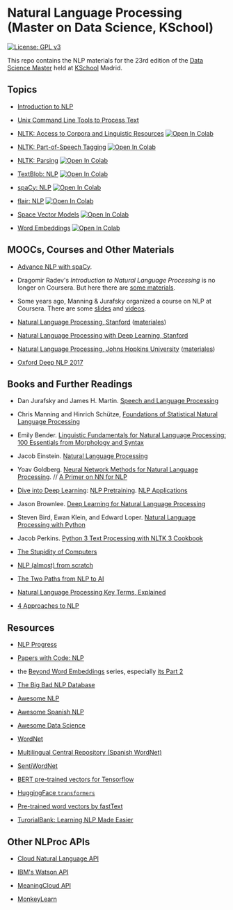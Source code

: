 # Natural Language Processing (Master on Data Science, KSchool)

[![License: GPL v3](https://img.shields.io/badge/License-GPL%20v3-blue.svg)](http://www.gnu.org/licenses/gpl-3.0)

This repo contains the NLP materials for the 23rd edition of the [Data Science
Master](http://kschool.com/cursos/master-en-data-science-madrid/) held at
[KSchool](http://kschool.com) Madrid.


## Topics
- [Introduction to NLP](Intro-NLProc.pdf)

- [Unix Command Line Tools to Process Text](ShellUnix-proc-text.pdf)

- [NLTK: Access to Corpora and Linguistic Resources](notebooks/nltk-corpus.ipynb) [![Open In Colab](https://colab.research.google.com/assets/colab-badge.svg)](https://colab.research.google.com/github/vitojph/kschool-nlp-23/blob/master/notebooks/nltk-corpus.ipynb)

- [NLTK: Part-of-Speech Tagging](notebooks/nltk-pos.ipynb) [![Open In Colab](https://colab.research.google.com/assets/colab-badge.svg)](https://colab.research.google.com/github/vitojph/kschool-nlp-23/blob/master/notebooks/nltk-pos.ipynb)

- [NLTK: Parsing](notebooks/nltk-analyzers.ipynb) [![Open In Colab](https://colab.research.google.com/assets/colab-badge.svg)](https://colab.research.google.com/github/vitojph/kschool-nlp-23/blob/master/notebooks/nltk-analyzers.ipynb)

- [TextBlob: NLP](notebooks/textblob.ipynb) [![Open In Colab](https://colab.research.google.com/assets/colab-badge.svg)](https://colab.research.google.com/github/vitojph/kschool-nlp-23/blob/master/notebooks/textblob.ipynb)

- [spaCy: NLP](notebooks/spacy.ipynb) [![Open In Colab](https://colab.research.google.com/assets/colab-badge.svg)](https://colab.research.google.com/github/vitojph/kschool-nlp-23/blob/master/notebooks/spacy.ipynb)

- [flair: NLP](notebooks/flair.ipynb) [![Open In Colab](https://colab.research.google.com/assets/colab-badge.svg)](https://colab.research.google.com/github/vitojph/kschool-nlp-23/blob/master/notebooks/flair.ipynb)

- [Space Vector Models](notebooks/vsm.ipynb) [![Open In Colab](https://colab.research.google.com/assets/colab-badge.svg)](https://colab.research.google.com/github/vitojph/kschool-nlp-23/blob/master/notebooks/vsm.ipynb)

- [Word Embeddings](notebooks/word2vec.ipynb) [![Open In Colab](https://colab.research.google.com/assets/colab-badge.svg)](https://colab.research.google.com/github/vitojph/kschool-nlp-23/blob/master/notebooks/word2vec.ipynb)


## MOOCs, Courses and Other Materials

- [Advance NLP with spaCy](https://course.spacy.io/en/).
  
- Dragomir Radev's *Introduction to Natural Language Processing* is no longer on Coursera. But here there are [some materials](https://web.eecs.umich.edu/~radev/coursera-slides/).

- Some years ago, Manning & Jurafsky organized a course on NLP at Coursera. There are some [slides](https://web.stanford.edu/~jurafsky/NLPCourseraSlides.html) and [videos](https://www.youtube.com/playlist?list=PL6397E4B26D00A269).

- [Natural Language Processing, Stanford](https://web.stanford.edu/class/cs224n/) ([materiales](https://web.stanford.edu/class/archive/cs/cs224n/cs224n.1162/syllabus.shtml))

- [Natural Language Processing with Deep Learning, Stanford](https://web.stanford.edu/class/cs224n/)

- [Natural Language Processing, Johns Hopkins University](http://www.cs.jhu.edu/~jason/465/) ([materiales](http://www.cs.jhu.edu/~jason/465/syllabus.pdf))

- [Oxford Deep NLP 2017](https://github.com/oxford-cs-deepnlp-2017/lectures)


## Books and Further Readings

- Dan Jurafsky and James H. Martin. [Speech and Language Processing](https://web.stanford.edu/~jurafsky/slp3/)

- Chris Manning and Hinrich Schütze, [Foundations of Statistical Natural Language Processing](http://www-nlp.stanford.edu/fsnlp/)

- Emily Bender. [Linguistic Fundamentals for Natural Language Processing: 100 Essentials from Morphology and Syntax](https://www.amazon.com/Linguistic-Fundamentals-Natural-Language-Processing/dp/1627050116)

- Jacob Einstein. [Natural Language Processing](https://github.com/jacobeisenstein/gt-nlp-class/blob/master/notes/eisenstein-nlp-notes.pdf)

- Yoav Goldberg. [Neural Network Methods for Natural Language Processing](http://www.morganclaypoolpublishers.com/catalog_Orig/product_info.php?cPath=22&products_id=1056). // [A Primer on NN for NLP](https://u.cs.biu.ac.il/~yogo/nnlp.pdf)

- [Dive into Deep Learning](https://d2l.ai/): [NLP Pretraining](https://d2l.ai/chapter_natural-language-processing-pretraining/index.html). [NLP Applications](https://d2l.ai/chapter_natural-language-processing-applications/index.html)

- Jason Brownlee. [Deep Learning for Natural Language Processing](https://machinelearningmastery.com/deep-learning-for-nlp/)

- Steven Bird, Ewan Klein, and Edward Loper. [Natural Language Processing with Python](http://www.nltk.org/book/)

- Jacob Perkins. [Python 3 Text Processing with NLTK 3 Cookbook](https://www.packtpub.com/application-development/python-3-text-processing-nltk-3-cookbook)

- [The Stupidity of Computers](https://nplusonemag.com/issue-13/essays/stupidity-of-computers/)

- [NLP (almost) from scratch](https://arxiv.org/abs/1103.0398)

- [The Two Paths from NLP to AI](https://medium.com/intuitionmachine/the-two-paths-from-natural-language-processing-to-artificial-intelligence-d5384ddbfc18#.hnswmbbd3)

- [Natural Language Processing Key Terms, Explained](http://www.kdnuggets.com/2017/02/natural-language-processing-key-terms-explained.html)

- [4 Approaches to NLP](https://mariyayao.com/4-approaches-natural-language-processing/)


## Resources

- [NLP Progress](https://nlpprogress.com/)

- [Papers with Code: NLP](https://paperswithcode.com/area/nlp)

- the [Beyond Word Embeddings](https://towardsdatascience.com/beyond-word-embeddings-part-1-an-overview-of-neural-nlp-milestones-82b97a47977f) series, especially [its Part 2](https://towardsdatascience.com/beyond-word-embeddings-part-2-word-vectors-nlp-modeling-from-bow-to-bert-4ebd4711d0ec)

- [The Big Bad NLP Database](https://datasets.quantumstat.com/)

- [Awesome NLP](https://github.com/keon/awesome-nlp)

- [Awesome Spanish NLP](https://github.com/dav009/awesome-spanish-nlp)

- [Awesome Data Science](https://github.com/bulutyazilim/awesome-datascience)

- [WordNet](https://wordnet.princeton.edu/)

- [Multilingual Central Repository (Spanish WordNet)](http://adimen.si.ehu.es/web/MCR)

- [SentiWordNet](http://sentiwordnet.isti.cnr.it/)

- [BERT pre-trained vectors for Tensorflow](https://github.com/google-research/bert)
  
- [HuggingFace `transformers`](https://github.com/huggingface/transformers)

- [Pre-trained word vectors by fastText](https://fasttext.cc)

- [TurorialBank: Learning NLP Made Easier](https://alex-fabbri.github.io/TutorialBank/)


## Other NLProc APIs

- [Cloud Natural Language API](https://cloud.google.com/natural-language/)

- [IBM's Watson API](https://www.ibm.com/watson/)

- [MeaningCloud API](https://www.meaningcloud.com/developer/apis)

- [MonkeyLearn](https://monkeylearn.com/monkeylearn-api/)
